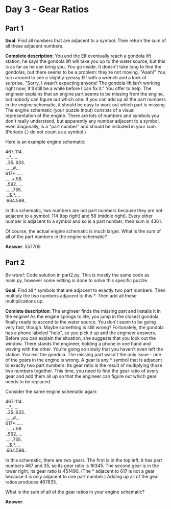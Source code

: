 # Day 3 - Gear Ratios

## Part 1 
**Goal**: Find all numbers that are adjacent to a symbol. Then return the sum of all these adjacent numbers.

**Complete description**: You and the Elf eventually reach a gondola lift station; he says the gondola lift will take you up to the water source, but this is as far as he can bring you. You go inside. It doesn't take long to find the gondolas, but there seems to be a problem: they're not moving. "Aaah!" You turn around to see a slightly-greasy Elf with a wrench and a look of surprise. "Sorry, I wasn't expecting anyone! The gondola lift isn't working right now; it'll still be a while before I can fix it." You offer to help. The engineer explains that an engine part seems to be missing from the engine, but nobody can figure out which one. If you can add up all the part numbers in the engine schematic, it should be easy to work out which part is missing. The engine schematic (your puzzle input) consists of a visual representation of the engine. There are lots of numbers and symbols you don't really understand, but apparently any number adjacent to a symbol, even diagonally, is a "part number" and should be included in your sum. (Periods (.) do not count as a symbol.)

Here is an example engine schematic:

467..114..\
...\*......\
..35..633.\
......#...\
617\*......\
.....+.58.\
..592.....\
......755.\
...$.\*....\
.664.598..

In this schematic, two numbers are not part numbers because they are not adjacent to a symbol: 114 (top right) and 58 (middle right). Every other number is adjacent to a symbol and so is a part number; their sum is 4361.

Of course, the actual engine schematic is much larger. What is the sum of all of the part numbers in the engine schematic?

**Answer**: 557705


## Part 2 
*Be ware!*: Code solution in part2.py. This is mostly the same code as main.py, however some editing is done to solve this specific puzzle.

**Goal**: Find all \* symbols that are adjacent to exactly two part numbers. Then multiply the two numbers adjacent to this \*. Then add all these multiplications up.

**Comlete description**: The engineer finds the missing part and installs it in the engine! As the engine springs to life, you jump in the closest gondola, finally ready to ascend to the water source. You don't seem to be going very fast, though. Maybe something is still wrong? Fortunately, the gondola has a phone labeled "help", so you pick it up and the engineer answers. Before you can explain the situation, she suggests that you look out the window. There stands the engineer, holding a phone in one hand and waving with the other. You're going so slowly that you haven't even left the station. You exit the gondola. The missing part wasn't the only issue - one of the gears in the engine is wrong. A gear is any * symbol that is adjacent to exactly two part numbers. Its gear ratio is the result of multiplying those two numbers together. This time, you need to find the gear ratio of every gear and add them all up so that the engineer can figure out which gear needs to be replaced.

Consider the same engine schematic again:

467..114..\
...\*......\
..35..633.\
......#...\
617\*......\
.....+.58.\
..592.....\
......755.\
...$.\*....\
.664.598..

In this schematic, there are two gears. The first is in the top left; it has part numbers 467 and 35, so its gear ratio is 16345. The second gear is in the lower right; its gear ratio is 451490. (The * adjacent to 617 is not a gear because it is only adjacent to one part number.) Adding up all of the gear ratios produces 467835.

What is the sum of all of the gear ratios in your engine schematic?

**Answer**: 
